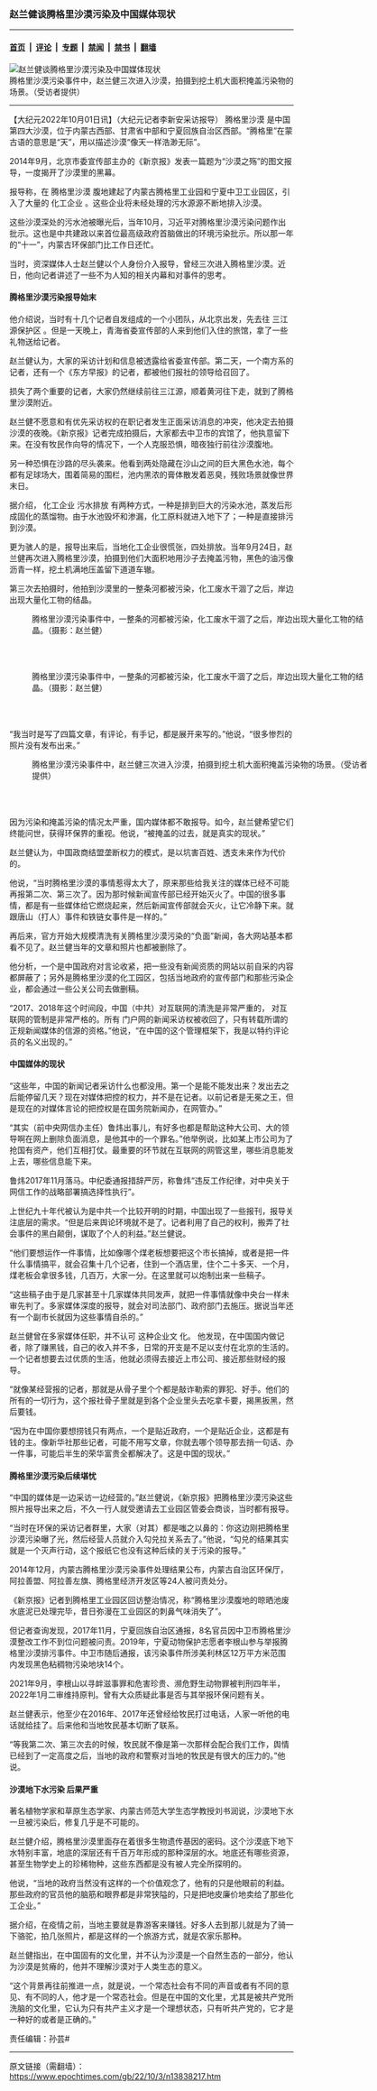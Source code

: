 ### 赵兰健谈腾格里沙漠污染及中国媒体现状

---

#### [首页](../../../..?n13838217) &nbsp;|&nbsp; [评论](../../../../../epoch-comment?n13838217) &nbsp;|&nbsp; [专题](../../../../../epoch-special?n13838217) &nbsp;|&nbsp; [禁闻](../../../../../epoch-news?n13838217) &nbsp;|&nbsp; [禁书](../../../../../books?n13838217) &nbsp;|&nbsp; [翻墙](https://github.com/gfw-breaker/nogfw/blob/master/README.md?n13838217)


<div><img alt="赵兰健谈腾格里沙漠污染及中国媒体现状" class="attachment-djy_600_400 size-djy_600_400 wp-post-image" src="https://i.epochtimes.com/assets/uploads/2022/10/id13838229-DSCF0572-600x361.jpeg"/>
<div class="caption">
 腾格里沙漠污染事件中，赵兰健三次进入沙漠，拍摄到挖土机大面积掩盖污染物的场景。（受访者提供）
</div></div><hr/><div class="post_content" id="artbody" itemprop="articleBody">
 <!-- article content begin -->
 <p>
  【大纪元2022年10月01日讯】（大纪元记者李新安采访报导）
  <ok href="https://www.epochtimes.com/gb/tag/%E8%85%BE%E6%A0%BC%E9%87%8C%E6%B2%99%E6%BC%A0.html">
   腾格里沙漠
  </ok>
  是中国第四大沙漠，位于内蒙古西部、甘肃省中部和宁夏回族自治区西部。“腾格里”在蒙古语的意思是“天”，用以描述沙漠“像天一样浩渺无际”。
 </p>
 <p>
  2014年9月，北京市委宣传部主办的《新京报》发表一篇题为“沙漠之殇”的图文报导，一度揭开了沙漠里的黑幕。
 </p>
 <p>
  报导称，在
  <ok href="https://www.epochtimes.com/gb/tag/%E8%85%BE%E6%A0%BC%E9%87%8C%E6%B2%99%E6%BC%A0.html">
   腾格里沙漠
  </ok>
  腹地建起了内蒙古腾格里工业园和宁夏中卫工业园区，引入了大量的
  <ok href="https://www.epochtimes.com/gb/tag/%E5%8C%96%E5%B7%A5%E4%BC%81%E4%B8%9A.html">
   化工企业
  </ok>
  。这些企业将未经处理的污水源源不断地排入沙漠。
 </p>
 <p>
  这些沙漠深处的污水池被曝光后，当年10月，习近平对腾格里沙漠污染问题作出批示。这也是中共建政以来首位最高级政府首脑做出的环境污染批示。所以那一年的“十一”，内蒙古环保部门比工作日还忙。
 </p>
 <p>
  当时，资深媒体人士赵兰健以个人身份介入报导，曾经三次进入腾格里沙漠。近日，他向记者讲述了一些不为人知的相关内幕和对事件的思考。
 </p>
 <h4>
  腾格里沙漠污染报导始末
 </h4>
 <p>
  他介绍说，当时有十几个记者自发组成的一个小团队，从北京出发，先去往
  <ok href="https://www.epochtimes.com/gb/tag/%E4%B8%89%E6%B1%9F%E6%BA%90%E4%BF%9D%E6%8A%A4%E5%8C%BA.html">
   三江源保护区
  </ok>
  。但是一天晚上，青海省委宣传部的人来到他们入住的旅馆，拿了一些礼物送给记者。
 </p>
 <p>
  赵兰健认为，大家的采访计划和信息被透露给省委宣传部。第二天，一个南方系的记者，还有一个《东方早报》的记者，都被他们报社的领导给召回了。
 </p>
 <p>
  损失了两个重要的记者，大家仍然继续前往三江源，顺着黄河往下走，就到了腾格里沙漠附近。
 </p>
 <p>
  赵兰健不愿意和有优先采访权的在职记者发生正面采访消息的冲突，他决定去拍摄沙漠的夜晚。《新京报》记者完成拍摄后，大家都去中卫市的宾馆了，他执意留下来。在没有牧民作向导的情况下，一个人克服恐惧，暗夜独行前往沙漠腹地。
 </p>
 <p>
  另一种恐惧在沙路的尽头袭来。他看到两处隐藏在沙山之间的巨大黑色水池，每个都有足球场大，围着简易的围栏，池内黑浓的膏体散发着恶臭，残败场景就像世界末日。
 </p>
 <p>
  据介绍，
  <ok href="https://www.epochtimes.com/gb/tag/%E5%8C%96%E5%B7%A5%E4%BC%81%E4%B8%9A.html">
   化工企业
  </ok>
  <ok href="https://www.epochtimes.com/gb/tag/%E6%B1%A1%E6%B0%B4%E6%8E%92%E6%94%BE.html">
   污水排放
  </ok>
  有两种方式，一种是排到巨大的污染水池，蒸发后形成固化的蒸馏物。由于水池毁坏和渗漏，化工原料就进入地下了；一种是直接排污到沙漠。
 </p>
 <p>
  更为骇人的是，报导出来后，当地化工企业很慌张，四处排放。当年9月24日，赵兰健再次进入腾格里沙漠，拍摄到他们大面积地用沙子去掩盖污物，黑色的油污像沥青一样，挖土机满地压盖留下道道车辙。
 </p>
 <p>
  第三次去拍摄时，他拍到沙漠里的一整条河都被污染，化工废水干涸了之后，岸边出现大量化工物的结晶。
 </p>
 <figure aria-describedby="caption-attachment-13838230" class="wp-caption aligncenter" id="attachment_13838230" style="width: 600px">
  <ok href="https://i.epochtimes.com/assets/uploads/2022/10/id13838230-DSCF0646.jpeg" target="_blank">
   <img alt="" class="size-large wp-image-13838230" src="https://i.epochtimes.com/assets/uploads/2022/10/id13838230-DSCF0646-600x398.jpeg"/>
  </ok>
  <br/><figcaption class="wp-caption-text" id="caption-attachment-13838230">
   腾格里沙漠污染事件中，一整条的河都被污染，化工废水干涸了之后，岸边出现大量化工物的结晶。（摄影：赵兰健）
  </figcaption><br/>
 </figure><br/>
 <figure aria-describedby="caption-attachment-13838232" class="wp-caption aligncenter" id="attachment_13838232" style="width: 600px">
  <ok href="https://i.epochtimes.com/assets/uploads/2022/10/id13838232-DSCF0630.jpeg" target="_blank">
   <img alt="" class="size-large wp-image-13838232" src="https://i.epochtimes.com/assets/uploads/2022/10/id13838232-DSCF0630-600x398.jpeg"/>
  </ok>
  <br/><figcaption class="wp-caption-text" id="caption-attachment-13838232">
   腾格里沙漠污染事件中，一整条的河都被污染，化工废水干涸了之后，岸边出现大量化工物的结晶。（摄影：赵兰健）
  </figcaption><br/>
 </figure><br/>
 <p>
  “我当时是写了四篇文章，有评论，有手记，都是展开来写的。”他说，“很多惨烈的照片没有发布出来。”
 </p>
 <figure aria-describedby="caption-attachment-13838233" class="wp-caption aligncenter" id="attachment_13838233" style="width: 600px">
  <ok href="https://i.epochtimes.com/assets/uploads/2022/10/id13838233-photo_2022-10-03-15.33.28.jpeg" target="_blank">
   <img alt="" class="size-large wp-image-13838233" src="https://i.epochtimes.com/assets/uploads/2022/10/id13838233-photo_2022-10-03-15.33.28-600x354.jpeg"/>
  </ok>
  <br/><figcaption class="wp-caption-text" id="caption-attachment-13838233">
   腾格里沙漠污染事件中，赵兰健三次进入沙漠，拍摄到挖土机大面积掩盖污染物的场景。（受访者提供）
  </figcaption><br/>
 </figure><br/>
 <p>
  因为污染和掩盖污染的情况太严重，国内媒体都不敢报导。如今，赵兰健希望它们终能问世，获得环保界的重视。他说，“被掩盖的过去，就是真实的现状。”
 </p>
 <p>
  赵兰健认为，中国政商结盟垄断权力的模式，是以坑害百姓、透支未来作为代价的。
 </p>
 <p>
  他说，“当时腾格里沙漠的事情惹得太大了，原来那些给我关注的媒体已经不可能再报第二次、第三次了。因为那时候新闻宣传部已经开始灭火了。中国的很多事情，都是有一些媒体给它燃烧起来，然后新闻宣传部就会灭火，让它冷静下来。就跟唐山（打人）事件和铁链女事件是一样的。”
 </p>
 <p>
  再后来，官方开始大规模清洗有关腾格里沙漠污染的“负面”新闻，各大网站基本都看不见了。赵兰健当年的文章和照片也都被删除了。
 </p>
 <p>
  他分析，一个是中国政府对言论收紧，把一些没有新闻资质的网站以前自采的内容都屏蔽了；另外是腾格里沙漠的化工园区，包括当地政府的宣传部门和那些污染企业，都会通过一些公关公司去做删稿。
 </p>
 <p class="p1">
  <span class="s1">
   “2017、2018年这个时间段，中国（中共）对互联网的清洗是非常严重的，
  </span>
  <span class="s1">
   对互联网的管制是非常严格的。所有
  </span>
  门户网的新闻采访权被收回了，只有转载所谓的正规新闻媒体的信源的资格。”他说，“在中国的这个管理框架下，我是以特约评论员的名义出现的。”
 </p>
 <h4>
  中国媒体的现状
 </h4>
 <p>
  “这些年，中国的新闻记者采访什么也都没用。第一个是能不能发出来？发出去之后能停留几天？现在对媒体把控的权力，并不是在记者。以前记者是无冕之王，但是现在的对媒体言论的把控权是在国务院新闻办，在网管办。”
 </p>
 <p>
  “其实（前中央网信办主任）鲁炜出事儿，有好多也都是帮助这种大公司、大的领导啊在网上删除负面消息，是他其中的一个罪名。”他举例说，比如某上市公司为了抢国有资产，他们互相打仗。最重要的环节就在互联网的网管这里，哪些消息能发上去，哪些信息能下来。
 </p>
 <p>
  鲁炜2017年11月落马。中纪委通报措辞严厉，称鲁炜“违反工作纪律，对中央关于网信工作的战略部署搞选择性执行”。
 </p>
 <p>
  上世纪九十年代被认为是中共一个比较开明的时期，中国出现了一些报刊，报导关注底层的需求。“但是后来舆论环境就不是了。记者利用了自己的权利，搬弄了社会事件的黑白颠倒，谋取了个人的利益。”赵兰健说。
 </p>
 <p>
  “他们要想运作一件事情，比如像哪个煤老板想要把这个市长搞掉，或者是把一件什么事情搞平，就会召集十几个记者，住到一个酒店里，住个二十多天、一个月，煤老板会拿很多钱，几百万，大家一分。在这里就可以炮制出来一些稿子。
 </p>
 <p>
  “这些稿子由于是几家甚至十几家媒体共同发声，就把一件事情就像中央台一样未审先判了。多家媒体深度的报导，就会对司法部门、政府部门去施压。据说当年还有一个副市长就因为这些事情自杀的。”
 </p>
 <p>
  <span class="s1">
   赵兰健曾在多家媒体任职，并不认可
   <span class="s1">
    这种企业文
   </span>
   化。
  </span>
  他发现，在中国国内做记者，除了赚黑钱，自己的收入并不多，日常的开支是不足以支付在北京的生活的。一个记者想要去过优质的生活，他就必须得去接近上市公司、接近那些财经的报导。
 </p>
 <p>
  “就像某经营报的记者，那就是从骨子里个个都是敲诈勒索的罪犯、好手。他们的所有的一切行为，这个报社骨子里就是到各个企业里头去吃拿卡要，揭黑扳黑，然后要钱。
 </p>
 <p>
  “因为在中国你要想捞钱只有两点，一个是贴近政府，一个是贴近企业，这都是有钱的主。像新华社那些记者，可能不用写文章，你就去哪个领导那去捎一句话、办一件事，可能后半生的荣华富贵全都解决了。这是中国的现状。”
 </p>
 <h4>
  腾格里沙漠污染后续堪忧
 </h4>
 <p>
  “中国的媒体是一边采访一边经营的。”赵兰健说，《新京报》把腾格里沙漠污染这些照片报导出来之后，不久一行人就受邀请去工业园区管委会商谈，当时都有报导。
 </p>
 <p>
  “当时在环保的采访记者群里，大家（对其）都是嗤之以鼻的：你这边刚把腾格里沙漠污染曝了光，然后经营人员就介入勾兑拉关系去了。”他说，“勾兑的结果其实就是一个灭声行动，这个报纸它也没有这种后续的关于污染的报导。”
 </p>
 <p>
  2014年12月，内蒙古腾格里沙漠污染事件处理结果公布，内蒙古自治区环保厅，阿拉善盟、阿拉善左旗、腾格里经济开发区等24人被问责处分。
 </p>
 <p>
  《新京报》记者到腾格里工业园区回访整治情况，称“腾格里沙漠腹地的晾晒池废水底泥已处理完毕，昔日弥漫在工业园区的刺鼻气味消失了”。
 </p>
 <p>
  但记者查询发现，2017年11月，宁夏回族自治区通报，8名官员因中卫市腾格里沙漠整改工作不到位问题被问责。2019年，宁夏动物保护志愿者李根山参与举报腾格里沙漠排污事件。中卫市随后通报，该污染事件所涉美利林区12万平方米范围内发现黑色粘稠物污染地块14个。
 </p>
 <p>
  2021年9月，李根山以寻衅滋事罪和危害珍贵、濒危野生动物罪被判刑四年半，2022年1月二审维持原判。曾有大众质疑此事是否与其举报环保问题有关。
 </p>
 <p>
  赵兰健表示，他至少在2016年、2017年还曾经给牧民打过电话，人家一听他的电话就给挂了。后来他和当地牧民基本切断了联系。
 </p>
 <p>
  “等我第二次、第三次去的时候，牧民就不像是第一次那样会配合我们工作，舆情已经到了一定高度之后，当地的政府和警察对当地的牧民是有很大的压力的。”他说。
 </p>
 <h4>
  沙漠地下水污染 后果严重
 </h4>
 <p>
  著名植物学家和草原生态学家、内蒙古师范大学生态学教授刘书润说，沙漠地下水一旦被污染后，修复几乎是不可能的。
 </p>
 <p>
  赵兰健介绍，腾格里沙漠里面存在着很多生物遗传基因的密码。这个沙漠底下地下水特别丰富，地底的深层还有千百万年形成的那种深层的水。地底还有哪些资源，甚至生物学史上的珍稀物种，这些东西都是没有被人完全所探明的。
 </p>
 <p>
  他说，“当地的政府当然没有这样的一个价值观念了，他有的只是他眼前的利益。那些政府的官员他的脑筋和眼界都是非常狭隘的，只是把地皮廉价地卖给了那些化工企业。”
 </p>
 <p>
  据介绍，在疫情之前，当地主要就是靠游客来赚钱。好多人去到那儿就是为了骑一下骆驼，拍几张照片，都是这样的一个旅游方式，就是农家乐那种。
 </p>
 <p>
  赵兰健指出，在中国固有的文化里，并不认为沙漠是一个自然生态的一部分，他认为沙漠是贫瘠的，他并不理解沙漠对于人类生态的意义。
 </p>
 <p>
  “这个背景再往前推进一点，就是说，一个常态社会有不同的声音或者有不同的意见、有不同的人，他才是一个常态社会。但是在中国的文化里，尤其是被共产党所洗脑的文化里，它认为只有共产主义才是一个理想状态，只有听共产党的，它才是一种好的或者是正确的。”
 </p>
 <p>
  责任编辑：孙芸#
 </p>
 <!-- article content end -->
 <div id="below_article_ad">
 </div>
</div>


---

原文链接（需翻墙）：https://www.epochtimes.com/gb/22/10/3/n13838217.htm